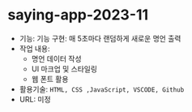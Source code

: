 # saying-app-2023-11

- 기능: 기능 구현: 매 5초마다 랜덤하게 새로운 명언 출력
- 작업 내용:
    - 명언 데이터 작성
    - UI 마크업 및 스타일링
    - 웹 폰트 활용
- 활용기술: `HTML, CSS ,JavaScript, VSCODE, Github`
- URL: 미정 
